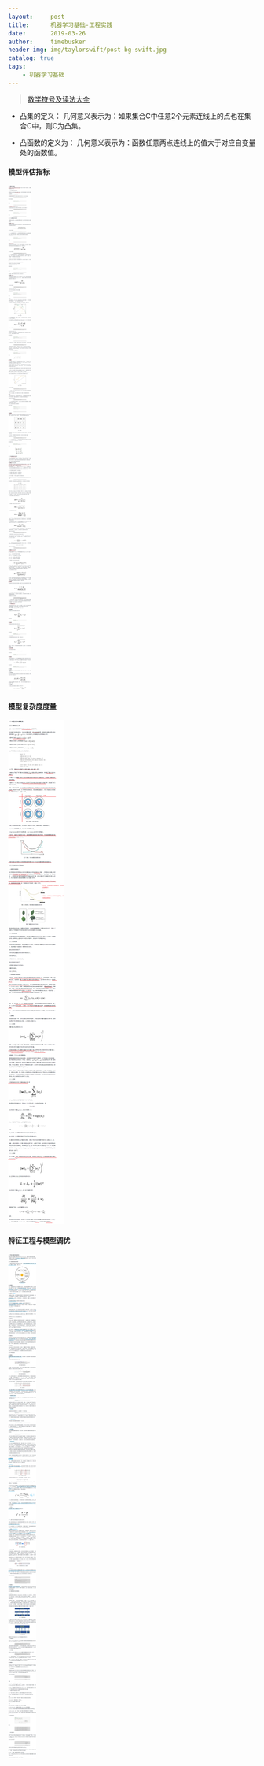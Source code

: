 ```yaml
---
layout:     post
title:      机器学习基础-工程实践
date:       2019-03-26
author:     timebusker
header-img: img/taylorswift/post-bg-swift.jpg
catalog: true
tags:
    - 机器学习基础
---
```


> [数学符号及读法大全](https://blog.csdn.net/qq_37212752/article/details/83956265)

- 凸集的定义：
几何意义表示为：如果集合C中任意2个元素连线上的点也在集合C中，则C为凸集。

- 凸函数的定义为：
几何意义表示为：函数任意两点连线上的值大于对应自变量处的函数值。

#### 模型评估指标

![机器学习基础](/img/algorithm/02/1.png)


#### 模型复杂度度量

![机器学习基础](/img/algorithm/02/2.png)


#### 特征工程与模型调优

![机器学习基础](/img/algorithm/02/3.png)


